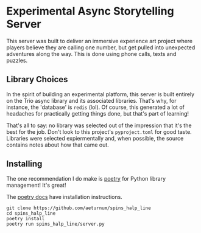 # Experimental Async Storytelling Server

This server was built to deliver an immersive experience art project where players believe they are calling one number, 
but get pulled into unexpected adventures along the way. This is done using phone calls, texts and puzzles.

## Library Choices

In the spirit of building an experimental platform, this server is built entirely on the Trio async library and 
its associated libraries. That's why, for instance, the 'database' is `redis` (lol). Of course, this generated a lot of
headaches for practically getting things done, but that's part of learning!

That's all to say: no library was selected out of the impression that it's the best for the job. Don't look to this 
project's `pyproject.toml` for good taste. Libraries were selected expiermentally and, when possible, the source
contains notes about how that came out.

## Installing

The one recommendation I do make is [poetry](https://python-poetry.org/) for Python library management! It's great!

The [poetry docs](https://python-poetry.org/docs/) have installation instructions.

```
git clone https://github.com/aeturnum/spins_halp_line
cd spins_halp_line
poetry install 
poetry run spins_halp_line/server.py
```